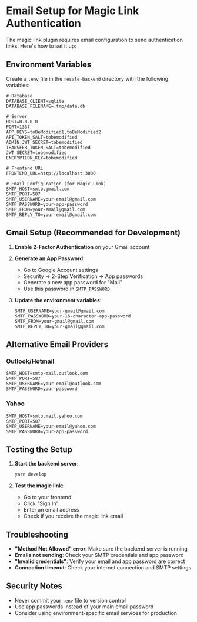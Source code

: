 # Email Setup for Magic Link Authentication

The magic link plugin requires email configuration to send authentication links. Here's how to set it up:

## Environment Variables

Create a `.env` file in the `resale-backend` directory with the following variables:

```env
# Database
DATABASE_CLIENT=sqlite
DATABASE_FILENAME=.tmp/data.db

# Server
HOST=0.0.0.0
PORT=1337
APP_KEYS=toBeModified1,toBeModified2
API_TOKEN_SALT=tobemodified
ADMIN_JWT_SECRET=tobemodified
TRANSFER_TOKEN_SALT=tobemodified
JWT_SECRET=tobemodified
ENCRYPTION_KEY=tobemodified

# Frontend URL
FRONTEND_URL=http://localhost:3000

# Email Configuration (for Magic Link)
SMTP_HOST=smtp.gmail.com
SMTP_PORT=587
SMTP_USERNAME=your-email@gmail.com
SMTP_PASSWORD=your-app-password
SMTP_FROM=your-email@gmail.com
SMTP_REPLY_TO=your-email@gmail.com
```

## Gmail Setup (Recommended for Development)

1. **Enable 2-Factor Authentication** on your Gmail account
2. **Generate an App Password**:
   - Go to Google Account settings
   - Security → 2-Step Verification → App passwords
   - Generate a new app password for "Mail"
   - Use this password in `SMTP_PASSWORD`

3. **Update the environment variables**:
   ```env
   SMTP_USERNAME=your-gmail@gmail.com
   SMTP_PASSWORD=your-16-character-app-password
   SMTP_FROM=your-gmail@gmail.com
   SMTP_REPLY_TO=your-gmail@gmail.com
   ```

## Alternative Email Providers

### Outlook/Hotmail
```env
SMTP_HOST=smtp-mail.outlook.com
SMTP_PORT=587
SMTP_USERNAME=your-email@outlook.com
SMTP_PASSWORD=your-password
```

### Yahoo
```env
SMTP_HOST=smtp.mail.yahoo.com
SMTP_PORT=587
SMTP_USERNAME=your-email@yahoo.com
SMTP_PASSWORD=your-app-password
```

## Testing the Setup

1. **Start the backend server**:
   ```bash
   yarn develop
   ```

2. **Test the magic link**:
   - Go to your frontend
   - Click "Sign In"
   - Enter an email address
   - Check if you receive the magic link email

## Troubleshooting

- **"Method Not Allowed" error**: Make sure the backend server is running
- **Emails not sending**: Check your SMTP credentials and app password
- **"Invalid credentials"**: Verify your email and app password are correct
- **Connection timeout**: Check your internet connection and SMTP settings

## Security Notes

- Never commit your `.env` file to version control
- Use app passwords instead of your main email password
- Consider using environment-specific email services for production
